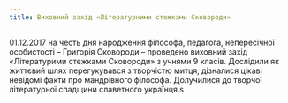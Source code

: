 ```yaml
---
title: Виховний захід «Літературними стежками Сковороди»
---
```


01.12.2017 на честь дня народження філософа, педагога, непересічної особистості – Григорія Сковороди – проведено виховний захід «Літературими стежками Сковороди» з учнями 9 класів. Дослідили як життєвий шлях перегукувався з творчістю митця, дізналися цікаві невідомі факти про мандрівного філософа. Долучилися до творчої літературної спадщини славетного українця.s

<slideshow id="_/72157664294124767" />
